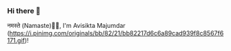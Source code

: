 ### Hi there 👋
नमस्ते (Namaste)🙏🏻, I'm Avisikta Majumdar (https://i.pinimg.com/originals/bb/82/21/bb82217d6c6a89cad939f8c8567f6171.gif)!
<!--
**Avisikta-Majumdar/Avisikta-Majumdar** is a ✨ _special_ ✨ repository because its `README.md` (this file) appears on your GitHub profile.
 
Here are some ideas to get you started:

- 🔭 I’m currently working on ... 
- 🌱 I’m currently learning ...
- 👯 I’m looking to collaborate on ...
- 🤔 I’m looking for help with ...
- 💬 Ask me about ...
- 📫 How to reach me: ...
- 😄 Pronouns: ...
- ⚡ Fun fact: ...
-->
